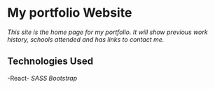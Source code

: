 # My portfolio Website

_This site is the home page for my portfolio. It will show previous work history, schools attended and has links to contact me._

## Technologies Used

-React-
_SASS_
_Bootstrap_
